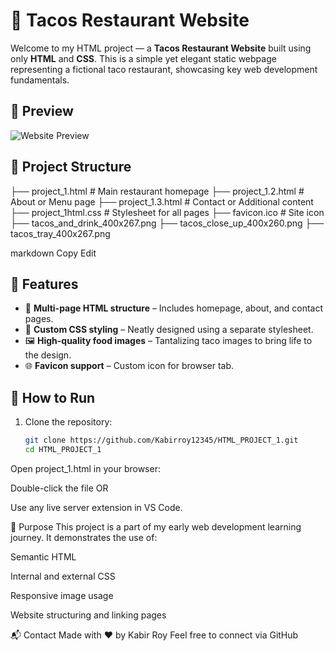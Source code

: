 # 🌮 Tacos Restaurant Website

Welcome to my HTML project — a **Tacos Restaurant Website** built using only **HTML** and **CSS**. This is a simple yet elegant static webpage representing a fictional taco restaurant, showcasing key web development fundamentals.

## 📸 Preview

![Website Preview](./60e4bf2d-bf32-4c5b-85f0-fdafd88e7cd5.png)

## 📁 Project Structure

├── project_1.html # Main restaurant homepage
├── project_1.2.html # About or Menu page
├── project_1.3.html # Contact or Additional content
├── project_1html.css # Stylesheet for all pages
├── favicon.ico # Site icon
├── tacos_and_drink_400x267.png
├── tacos_close_up_400x260.png
├── tacos_tray_400x267.png

markdown
Copy
Edit

## 🌟 Features

- 📄 **Multi-page HTML structure** – Includes homepage, about, and contact pages.
- 🎨 **Custom CSS styling** – Neatly designed using a separate stylesheet.
- 🖼️ **High-quality food images** – Tantalizing taco images to bring life to the design.
- 🌐 **Favicon support** – Custom icon for browser tab.

## 🔧 How to Run

1. Clone the repository:
   ```bash
   git clone https://github.com/Kabirroy12345/HTML_PROJECT_1.git
   cd HTML_PROJECT_1
Open project_1.html in your browser:

Double-click the file OR

Use any live server extension in VS Code.

🎯 Purpose
This project is a part of my early web development learning journey. It demonstrates the use of:

Semantic HTML

Internal and external CSS

Responsive image usage

Website structuring and linking pages

📬 Contact
Made with ❤️ 
by Kabir Roy
Feel free to connect via GitHub
